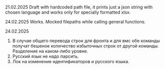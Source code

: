 21.02.2025
Draft with hardcoded path file, it prints just a json string with chosen language and works only for specially formatted xlsx.

24.02.2025
Works. Mocked filepaths while calling general functions.

24.02.2025
1) В случае общего перевода строк для фронта и для вмс обе команды получат бешеное количество избыточных строк от другой команды. Разделение на каком-либо уровне.
2) Русский язык не надо парсить.
3) Лок на изменение идентификаторов и русского языка.
